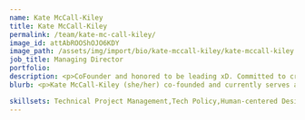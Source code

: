 ```yaml
---
name: Kate McCall-Kiley
title: Kate McCall-Kiley
permalink: /team/kate-mc-call-kiley/
image_id: attAbROOShOJO6KDY
image_path: /assets/img/import/bio/kate-mccall-kiley/kate-mccall-kiley.jpg
job_title: Managing Director
portfolio:
description: <p>CoFounder and honored to be leading xD. Committed to creating paths for amazing people to contribute to the public good via emerging technology applications and institutionalizing experimentation. </p>
blurb: <p>Kate McCall-Kiley (she/her) co-founded and currently serves as managing director of xD where she&#39;s continually motivated by what amazing emerging technology talent can do for public good. Previously, Kate served as a White House Presidential Innovation Fellow where she worked on projects including <a href="http://vote.gov/">vote.gov</a>, The Opportunity Project, <a href="http://worker.gov/">worker.gov</a>, and then Vice President Biden&#39;s Cancer Moonshot. Her work has been featured in <em>The Economist, Time</em>, <em>Fast Company,</em> and <em>Wired</em>. When not at xD, she enjoys teaching at Carnegie Mellon University, coaching toddler soccer, reading philosophy, and tending to houseplants.</p>

skillsets: Technical Project Management,Tech Policy,Human-centered Design,AI Governance
---
```

